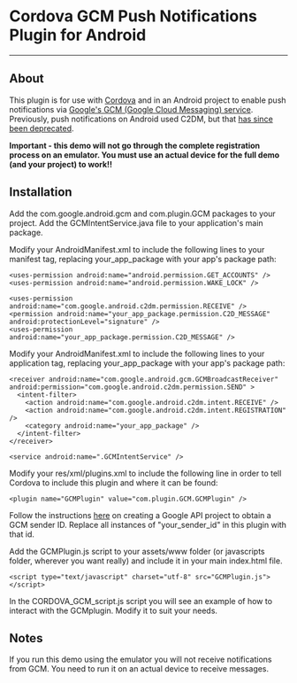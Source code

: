 # Cordova GCM Push Notifications Plugin for Android

---

## About

This plugin is for use with [Cordova](http://incubator.apache.org/cordova/) and in an Android project to enable push notifications via [Google's GCM (Google Cloud Messaging) service](http://developer.android.com/guide/google/gcm/index.html). Previously, push notifications on Android used C2DM, but that [has since been deprecated](http://developer.android.com/guide/google/gcm/c2dm.html).

__Important - this demo will not go through the complete registration process on an emulator. You must use an actual device for the full demo (and your project) to work!!__

## Installation

Add the com.google.android.gcm and com.plugin.GCM packages to your project. Add the GCMIntentService.java file to your application's main package.

Modify your AndroidManifest.xml to include the following lines to your manifest tag, replacing your_app_package with your app's package path:


    <uses-permission android:name="android.permission.GET_ACCOUNTS" />
    <uses-permission android:name="android.permission.WAKE_LOCK" />

    <uses-permission android:name="com.google.android.c2dm.permission.RECEIVE" />
    <permission android:name="your_app_package.permission.C2D_MESSAGE" android:protectionLevel="signature" />
    <uses-permission android:name="your_app_package.permission.C2D_MESSAGE" />


Modify your AndroidManifest.xml to include the following lines to your application tag, replacing your_app_package with your app's package path:


    <receiver android:name="com.google.android.gcm.GCMBroadcastReceiver" android:permission="com.google.android.c2dm.permission.SEND" >
      <intent-filter>
        <action android:name="com.google.android.c2dm.intent.RECEIVE" />
        <action android:name="com.google.android.c2dm.intent.REGISTRATION" />
        <category android:name="your_app_package" />
      </intent-filter>
    </receiver>

    <service android:name=".GCMIntentService" />


Modify your res/xml/plugins.xml to include the following line in order to tell Cordova to include this plugin and where it can be found:

    <plugin name="GCMPlugin" value="com.plugin.GCM.GCMPlugin" />


Follow the instructions [here](http://developer.android.com/guide/google/gcm/gs.html) on creating a Google API project to obtain a GCM sender ID. Replace all instances of "your_sender_id" in this plugin with that id.


Add the GCMPlugin.js script to your assets/www folder (or javascripts folder, wherever you want really) and include it in your main index.html file.

    <script type="text/javascript" charset="utf-8" src="GCMPlugin.js"></script>


In the CORDOVA_GCM_script.js script you will see an example of how to interact with the GCMplugin. Modify it to suit your needs.


## Notes

If you run this demo using the emulator you will not receive notifications from GCM. You need to run it on an actual device to receive messages.